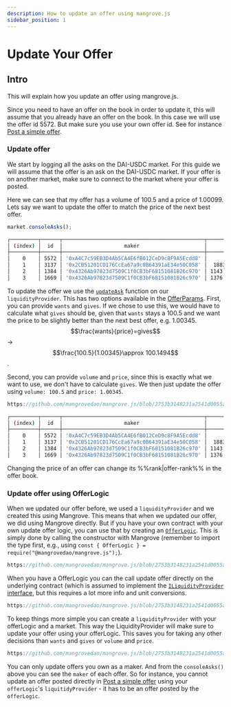 ```yaml
---
description: How to update an offer using mangrove.js
sidebar_position: 1
---
```


# Update Your Offer

## Intro

This will explain how you update an offer using mangrove.js.

Since you need to have an offer on the book in order to update it, this will assume that you already have an offer on the book. In this case we will use the offer id 5572. But make sure you use your own offer id. See for instance [Post a simple offer](../getting-started/basic-offer.md).

### Update offer

We start by logging all the asks on the DAI-USDC market. For this guide we will assume that the offer is an ask on the DAI-USDC market. If your offer is on another market, make sure to connect to the market where your offer is posted.

Here we can see that my offer has a volume of 100.5 and a price of 1.00099. Lets say we want to update the offer to match the price of the next best offer.

```js
market.consoleAsks();
```

```bash
┌─────────┬──────┬──────────────────────────────────────────────┬────────────────────┬────────────────────────┐
│ (index) │  id  │                    maker                     │       volume       │         price          │
├─────────┼──────┼──────────────────────────────────────────────┼────────────────────┼────────────────────────┤
│    0    │ 5572 │ '0xA4C7c59EB3D4Ab5CA4E6fB012CeD9c8F9A5Ecdd8' │       100.5        │ 1.00099502487562189055 │
│    1    │ 3137 │ '0x2CB51201CD176CcEa67a9c0B64391aE34e50C058' │  1883.81894460173  │ 1.00346413248309787013 │
│    2    │ 1384 │ '0x4326Ab97823d7509C1f0CB3bF68151081B26c970' │ 1143.1714506162793 │ 1.00346467660785745789 │
│    3    │ 1669 │ '0x4326Ab97823d7509C1f0CB3bF68151081B26c970' │ 1376.6273438550415 │ 1.00346478817687987934 │
```

To update the offer we use the [`updateAsk`](../technical-references/code/classes/LiquidityProvider.md#-updateask) function on our `liquidityProvider`. This has two options available in the [OfferParams](../technical-references/code/namespaces/LiquidityProvider-1.md#offerparams). First, you can provide `wants` and `gives`. If we chose to use this, we would have to calculate what `gives` should be, given that `wants` stays a 100.5 and we want the price to be slightly better than the next best offer, e.g. 1.00345. $$\frac{wants}{price}=gives$$ -> $$\frac{100.5}{1.00345}\approx 100.1494$$.

Second, you can provide `volume` and `price`, since this is exactly what we want to use, we don't have to calculate `gives`. We then just update the offer using `volume: 100.5` and `price: 1.00345`.

```js reference
https://github.com/mangrovedao/mangrove.js/blob/2753b3148231a2541d0055a77a169f8f1381dcd1/examples/how-tos/update-offer.js#L23-L41
```

```bash
┌─────────┬──────┬──────────────────────────────────────────────┬────────────────────┬────────────────────────┐
│ (index) │  id  │                    maker                     │       volume       │         price          │
├─────────┼──────┼──────────────────────────────────────────────┼────────────────────┼────────────────────────┤
│    0    │ 5572 │ '0xA4C7c59EB3D4Ab5CA4E6fB012CeD9c8F9A5Ecdd8' │       100.5        │        1.00345         │
│    1    │ 3137 │ '0x2CB51201CD176CcEa67a9c0B64391aE34e50C058' │  1883.81894460173  │ 1.00346413248309787013 │
│    2    │ 1384 │ '0x4326Ab97823d7509C1f0CB3bF68151081B26c970' │ 1143.1714506162793 │ 1.00346467660785745789 │
│    3    │ 1669 │ '0x4326Ab97823d7509C1f0CB3bF68151081B26c970' │ 1376.6273438550415 │ 1.00346478817687987934 │
```

Changing the price of an offer can change its %%rank|offer-rank%% in the offer book.

### Update offer using OfferLogic

When we updated our offer before, we used a `liquidityProvider` and we created this using Mangrove. This means that when we updated our offer, we did using Mangrove directly. But if you have your own contract with your own update offer logic, you can use that by creating an [`OfferLogic`](../technical-references/code/classes/OfferLogic). This is simply done by calling the constructor with Mangrove (remember to import the type first, e.g., using `const { OfferLogic } = require("@mangrovedao/mangrove.js");`).

```js reference
https://github.com/mangrovedao/mangrove.js/blob/2753b3148231a2541d0055a77a169f8f1381dcd1/examples/how-tos/update-offer.js#L43-L46
```

When you have a OfferLogic you can the call update offer directly on the underlying contract (which is assumed to implement the [`ILiquidityProvider` interface](../../strat-lib/technical-references/code/strats/src/strategies/interfaces/ILiquidityProvider.md), but this requires a lot more info and unit conversions.

```js reference
https://github.com/mangrovedao/mangrove.js/blob/2753b3148231a2541d0055a77a169f8f1381dcd1/examples/how-tos/update-offer.js#L49-L60
```

To keep things more simple you can create a `liquidityProvider` with your offerLogic and a market. This way the LiquidityProvider will make sure to update your offer using your offerLogic. This saves you for taking any other decisions than `wants` and `gives` or `volume` and `price`.

```js reference
https://github.com/mangrovedao/mangrove.js/blob/2753b3148231a2541d0055a77a169f8f1381dcd1/examples/how-tos/update-offer.js#L62-L67
```

You can only update offers you own as a maker. And from the `consoleAsks()` above you can see the `maker` of each offer. So for instance, you cannot update an offer posted directly in [Post a simple offer](../getting-started/basic-offer.md) using your `offerLogic`'s `liquitidyProvider` - it has to be an offer posted by the `offerLogic`.
